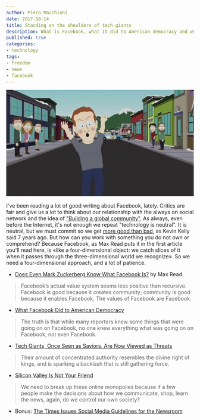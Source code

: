 ```yaml
---
author: Piero Macchioni
date: 2017-10-14
title: Standing on the shoulders of tech giants
description: What is Facebook, what it did to American democracy and why tech companies don't look like saviors anymore.
published: true
categories:
- technology
tags:
- freedom
- news
- facebook
---
```


![southzuck](/images/vault/southzuck.jpg)

I've been reading a lot of good writing about Facebook, lately. Critics are fair and give us a lot to think about our relationship with the always on social network and the idea of ["Building a global community"](https://www.facebook.com/notes/mark-zuckerberg/building-global-community/10154544292806634/). As always, even before the Internet, it's not enough we repeat "technology is neutral". It is neutral, but we must commit so we get [more good than bad](https://www.theguardian.com/technology/2010/oct/24/my-bright-idea-kevin-kelly), as Kevin Kelly said 7 years ago. But how can you work with something you do not own or comprehend? Because Facebook, as Max Read puts it in the first article you'll read here, is «like a four-dimensional object: we catch slices of it when it passes through the three-dimensional world we recognize». So we need a four-dimensional approach, and a lot of patience. 

* [Does Even Mark Zuckerberg Know What Facebook Is?](http://nymag.com/selectall/2017/10/does-even-mark-zuckerberg-know-what-facebook-is.html) by Max Read.

> Facebook’s actual value system seems less positive than recursive. Facebook is good because it creates community; community is good because it enables Facebook. The values of Facebook are Facebook.

* [What Facebook Did to American Democracy](https://www.theatlantic.com/technology/archive/2017/10/what-facebook-did/542502/)

> The truth is that while many reporters knew some things that were going on on Facebook, no one knew everything what was going on on Facebook, not even Facebook.

* [Tech Giants, Once Seen as Saviors, Are Now Viewed as Threats](https://www.nytimes.com/2017/10/12/technology/tech-giants-threats.html)

> Their amount of concentrated authority resembles the divine right of kings, and is sparking a backlash that is still gathering force.

* [Silicon Valley Is Not Your Friend](https://www.nytimes.com/interactive/2017/10/13/opinion/sunday/Silicon-Valley-Is-Not-Your-Friend.html)

> We need to break up these online monopolies because if a few people make the decisions about how we communicate, shop, learn the news, again, do we control our own society?

* Bonus: [The Times Issues Social Media Guidelines for the Newsroom](https://www.nytimes.com/2017/10/13/reader-center/social-media-guidelines.html)